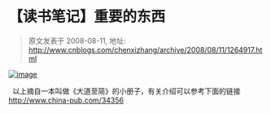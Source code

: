 # 【读书笔记】重要的东西 
> 原文发表于 2008-08-11, 地址: http://www.cnblogs.com/chenxizhang/archive/2008/08/11/1264917.html 


[![image](http://www.cnblogs.com/images/cnblogs_com/chenxizhang/WindowsLiveWriter/0eca0612d22e_8C30/image_thumb.png)](http://www.cnblogs.com/images/cnblogs_com/chenxizhang/WindowsLiveWriter/0eca0612d22e_8C30/image_2.png) 

   以上摘自一本叫做《大道至简》的小册子，有关介绍可以参考下面的链接 <http://www.china-pub.com/34356>





